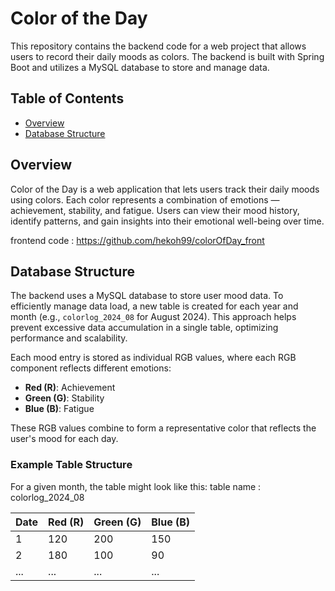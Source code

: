 # Color of the Day

This repository contains the backend code for a web project that allows users to record their daily moods as colors. The backend is built with Spring Boot and utilizes a MySQL database to store and manage data.

## Table of Contents

- [Overview](#overview)
- [Database Structure](#database-structure)

  
## Overview

Color of the Day is a web application that lets users track their daily moods using colors. Each color represents a combination of emotions — achievement, stability, and fatigue. Users can view their mood history, identify patterns, and gain insights into their emotional well-being over time.

frontend code : https://github.com/hekoh99/colorOfDay_front

## Database Structure

The backend uses a MySQL database to store user mood data. To efficiently manage data load, a new table is created for each year and month (e.g., `colorlog_2024_08` for August 2024). This approach helps prevent excessive data accumulation in a single table, optimizing performance and scalability.

Each mood entry is stored as individual RGB values, where each RGB component reflects different emotions:
- **Red (R)**: Achievement
- **Green (G)**: Stability
- **Blue (B)**: Fatigue

These RGB values combine to form a representative color that reflects the user's mood for each day.

### Example Table Structure

For a given month, the table might look like this:
table name : colorlog_2024_08

| Date       | Red (R) | Green (G) | Blue (B) |
|------------|---------|-----------|----------|
| 1          | 120     | 200       | 150      |
| 2          | 180     | 100       | 90       |
| ...        | ...     | ...       | ...      |

